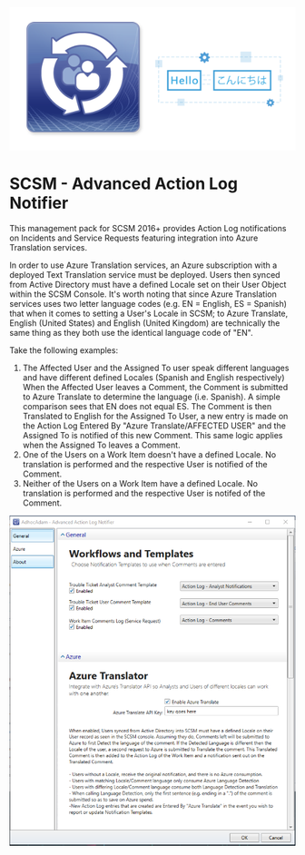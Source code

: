<p align="center">
  <img src="/screenshots/scsmtranslateicon.png">
</p>


# SCSM - Advanced Action Log Notifier
This management pack for SCSM 2016+ provides Action Log notifications on Incidents and Service Requests featuring integration into Azure Translation services.

In order to use Azure Translation services, an Azure subscription with a deployed Text Translation service must be deployed. Users then synced from Active Directory must have a defined Locale set on their User Object within the SCSM Console. It's worth noting that since Azure Translation services uses two letter language codes (e.g. EN = English, ES = Spanish) that when it comes to setting a User's Locale in SCSM; to Azure Translate, English (United States) and English (United Kingdom) are technically the same thing as they both use the identical language code of "EN".

Take the following examples:
1. The Affected User and the Assigned To user speak different languages and have different defined Locales (Spanish and English respectively) When the Affected User leaves a Comment, the Comment is submitted to Azure Translate to determine the language (i.e. Spanish). A simple comparison sees that EN does not equal ES. The Comment is then Translated to English for the Assigned To User, a new entry is made on the Action Log Entered By "Azure Translate/AFFECTED USER" and the Assigned To is notified of this new Comment. This same logic applies when the Assigned To leaves a Comment.
2. One of the Users on a Work Item doesn't have a defined Locale. No translation is performed and the respective User is notified of the Comment.
3. Neither of the Users on a Work Item have a defined Locale. No translation is performed and the respective User is notifed of the Comment.


<p align="center">
  <img src="/screenshots/adminui.png">
</p>
